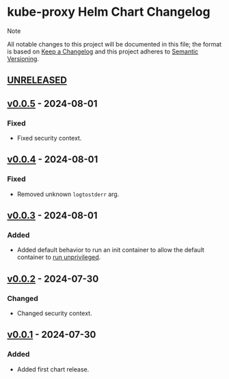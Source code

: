 # kube-proxy Helm Chart Changelog

> [!NOTE]
> All notable changes to this project will be documented in this file; the format is based on [Keep a Changelog](https://keepachangelog.com/en/1.0.0/) and this project adheres to [Semantic Versioning](https://semver.org/spec/v2.0.0.html).

<!--
### Added - For new features.
### Changed - For changes in existing functionality.
### Deprecated - For soon-to-be removed features.
### Removed - For now removed features.
### Fixed - For any bug fixes.
### Security - In case of vulnerabilities.
-->

## [UNRELEASED]

## [v0.0.5] - 2024-08-01

### Fixed

- Fixed security context.

## [v0.0.4] - 2024-08-01

### Fixed

- Removed unknown `logtostderr` arg.

## [v0.0.3] - 2024-08-01

### Added

- Added default behavior to run an init container to allow the default container to [run unprivileged](https://www.kubernetes.dev/blog/2024/01/05/kube-proxy-non-privileged/).

## [v0.0.2] - 2024-07-30

### Changed

- Changed security context.

## [v0.0.1] - 2024-07-30

### Added

- Added first chart release.

<!--
RELEASE LINKS
-->
[UNRELEASED]: https://github.com/stevehipwell/helm-charts/tree/main/charts/kube-proxy
[v0.0.5]: https://github.com/stevehipwell/helm-charts/releases/tag/kube-proxy-0.0.5
[v0.0.4]: https://github.com/stevehipwell/helm-charts/releases/tag/kube-proxy-0.0.4
[v0.0.3]: https://github.com/stevehipwell/helm-charts/releases/tag/kube-proxy-0.0.3
[v0.0.2]: https://github.com/stevehipwell/helm-charts/releases/tag/kube-proxy-0.0.2
[v0.0.1]: https://github.com/stevehipwell/helm-charts/releases/tag/kube-proxy-0.0.1
